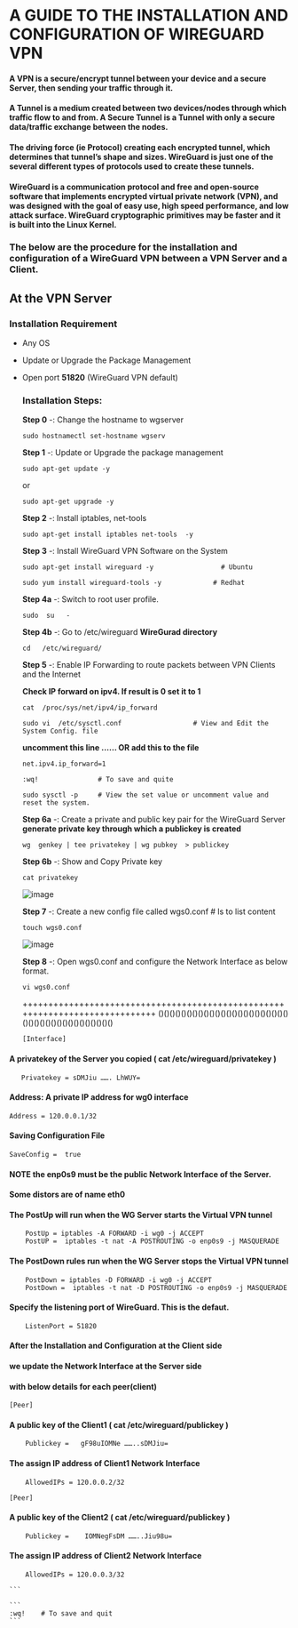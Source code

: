 
# A GUIDE TO THE INSTALLATION AND CONFIGURATION OF WIREGUARD VPN 

#### A VPN is a secure/encrypt tunnel between your device and a secure Server, then sending your traffic through it. 

#### A Tunnel is a medium created between two devices/nodes through which traffic flow to and from. A Secure Tunnel is a Tunnel with only a secure data/traffic exchange between the nodes.

#### The driving force (ie Protocol) creating each encrypted tunnel, which determines that tunnel’s shape and sizes. WireGuard is just one of the several different types of protocols used to create these tunnels.

#### WireGuard is a communication protocol and free and open-source software that implements encrypted virtual private network (VPN), and was designed with the goal of easy use, high speed performance, and low attack surface. WireGuard cryptographic primitives may be faster and it is built into the Linux Kernel.


### The below are the procedure for the installation and configuration of a WireGuard VPN between a VPN Server and a Client.

## At the VPN Server
   ### Installation Requirement
 - Any OS
 - Update or Upgrade the Package Management
 - Open port **51820** (WireGuard VPN default)

   ### Installation Steps:
    **Step 0** -:   Change the hostname to wgserver
      ```
      sudo hostnamectl set-hostname wgserv
      ```
      
    **Step 1** -:   Update or  Upgrade the package management
      
      ``` 
      sudo apt-get update -y  
      ```
      or
      
      ``` 
      sudo apt-get upgrade -y 
      ```
        
    **Step 2** -:   Install iptables,   net-tools
     
      ```
      sudo apt-get install iptables net-tools  -y 
      ```
        
    **Step 3** -:   Install WireGuard VPN Software on the System
     
      ```
      sudo apt-get install wireguard -y                 # Ubuntu  
      ``` 
        
      ```       
      sudo yum install wireguard-tools -y             # Redhat
      ```
     
    **Step 4a** -:  Switch to root user profile.
      ```  
      sudo  su   -    
      ```
      
    **Step 4b** -:  Go to /etc/wireguard   **WireGurad directory** 
      ```
      cd   /etc/wireguard/       
      ```
      
    **Step 5** -:   Enable IP Forwarding to route packets between VPN Clients and the Internet
                           
      **Check IP forward on ipv4. If result is 0 set it to 1**
      ```
      cat  /proc/sys/net/ipv4/ip_forward       
      ```
      
      ```
     sudo vi  /etc/sysctl.conf                  # View and Edit the System Config. file
     ```
     
      **uncomment this line  …… OR add  this to the file**
                          
      ```
      net.ipv4.ip_forward=1
      ```
      
     ```
     :wq!               # To save and quite
     ```
     ```
     sudo sysctl -p     # View the set value or uncomment value and reset the system.
     ```
     
    **Step 6a** -:  Create a private and public key pair for the WireGuard Server
      **generate private key through which a publickey is created**
      ```
      wg  genkey | tee privatekey | wg pubkey  > publickey      
      ```

    **Step 6b** -:  Show and Copy Private key 
    ```
    cat privatekey       
    ```
    ![image](https://user-images.githubusercontent.com/113307504/234717642-8a72ea22-facf-456d-92ed-6d408131cbe5.png)
    
    **Step 7** -:   Create a new config file called   wgs0.conf    # ls   to list content     
    ```
    touch wgs0.conf       
    ```
     ![image](https://user-images.githubusercontent.com/113307504/234717850-5568565b-d2e8-4dc6-89b8-70478634d1a2.png)


    **Step 8** -:   Open wgs0.conf  and configure the Network Interface as below format.
    ```
    vi wgs0.conf       
    ```
    +++++++++++++++++++++++++++++++++++++++++++++++++++++++++++++++++++++++++++++
    ()()()()()()()()()()()()()()()()()()()()()()()()()()()()()()()()()()()()()()()
    ```		
    [Interface]
  #### A privatekey of the Server you copied ( cat /etc/wireguard/privatekey )
       Privatekey = sDMJiu ……. LhWUY=
  #### Address: A private IP address for wg0 interface
	Address = 120.0.0.1/32
  #### Saving Configuration File
	SaveConfig =  true

  #### NOTE the **enp0s9** must be the public Network Interface of the Server. 
  #### Some distors are of name  **eth0**

  #### The PostUp will run when the WG Server starts the Virtual VPN tunnel
        PostUp = iptables -A FORWARD -i wg0 -j ACCEPT
        PostUP =  iptables -t nat -A POSTROUTING -o enp0s9 -j MASQUERADE
	
  #### The PostDown rules run when the WG Server stops the Virtual VPN tunnel
        PostDown = iptables -D FORWARD -i wg0 -j ACCEPT
        PostDown =  iptables -t nat -D POSTROUTING -o enp0s9 -j MASQUERADE

  #### Specify the listening port of WireGuard. This is the defaut.
        ListenPort = 51820

  #### After the Installation and Configuration at the Client side 
  ####    we update the Network Interface at the Server side 
  ####         with below details for each peer(client)
    [Peer]
  #### A public key of the Client1 ( cat /etc/wireguard/publickey )
        Publickey =   gF98uIOMNe ……..sDMJiu=
  #### The assign IP address of Client1 Network Interface   
        AllowedIPs = 120.0.0.2/32

    [Peer]
  #### A public key of the Client2 ( cat /etc/wireguard/publickey )
        Publickey =    IOMNegFsDM ……..Jiu98u=
  #### The assign IP address of Client2 Network Interface   
        AllowedIPs = 120.0.0.3/32

    ```
    
    ```
    :wq!    # To save and quit 
    ```
    

    
    
    
     
        
        
        
